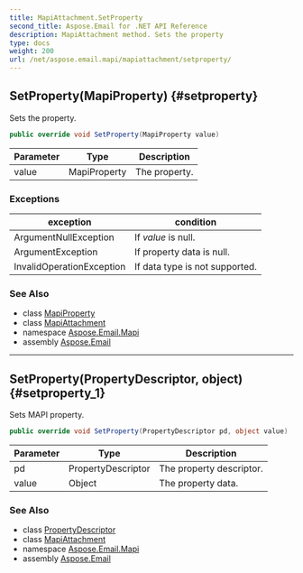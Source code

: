 ```yaml
---
title: MapiAttachment.SetProperty
second_title: Aspose.Email for .NET API Reference
description: MapiAttachment method. Sets the property
type: docs
weight: 200
url: /net/aspose.email.mapi/mapiattachment/setproperty/
---
```

## SetProperty(MapiProperty) {#setproperty}

Sets the property.

```csharp
public override void SetProperty(MapiProperty value)
```

| Parameter | Type | Description |
| --- | --- | --- |
| value | MapiProperty | The property. |

### Exceptions

| exception | condition |
| --- | --- |
| ArgumentNullException | If *value* is null. |
| ArgumentException | If property data is null. |
| InvalidOperationException | If data type is not supported. |

### See Also

* class [MapiProperty](../../mapiproperty/)
* class [MapiAttachment](../)
* namespace [Aspose.Email.Mapi](../../mapiattachment/)
* assembly [Aspose.Email](../../../)

---

## SetProperty(PropertyDescriptor, object) {#setproperty_1}

Sets MAPI property.

```csharp
public override void SetProperty(PropertyDescriptor pd, object value)
```

| Parameter | Type | Description |
| --- | --- | --- |
| pd | PropertyDescriptor | The property descriptor. |
| value | Object | The property data. |

### See Also

* class [PropertyDescriptor](../../propertydescriptor/)
* class [MapiAttachment](../)
* namespace [Aspose.Email.Mapi](../../mapiattachment/)
* assembly [Aspose.Email](../../../)


